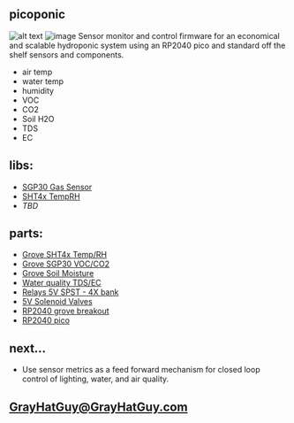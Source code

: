 ## picoponic 
![alt text](https://github.com/GrayHatGuy/picoponic/blob/a88ea1e02c0fb0f00a31a59c5aac179da8bac32d/full%20picoponicwire.png?raw=true)
![image](https://user-images.githubusercontent.com/64990378/218593627-8e016243-36af-49fe-97d0-e47da4eef241.png)
Sensor monitor and control firmware for an economical and scalable hydroponic system using an RP2040 pico and standard off the shelf sensors and components.
 *  air temp
 *  water temp
 *  humidity
 *  VOC
 *  CO2
 *  Soil H2O
 *  TDS
 *  EC
## libs:
 *  [SGP30 Gas Sensor](https://github.com/Seeed-Studio/SGP30_Gas_Sensor)
 *  [SHT4x TempRH](https://www.arduinolibraries.info/libraries/sensirion-i2-c-sht4x)
 *  _TBD_ 
## parts: 
 *  [Grove SHT4x Temp/RH](https://www.seeedstudio.com/Grove-Temp-Humi-Sensor-SHT40-p-5384.html?queryID=79f54ab791e4345a5bd143b2f1674b74&objectID=5384&indexName=bazaar_retailer_products)
 *  [Grove SGP30 VOC/CO2](https://www.seeedstudio.com/Grove-VOC-and-eCO2-Gas-Sensor-for-Arduino-SGP30.html?queryID=f5af88e62b89603f700a72fc7083e746&objectID=127&indexName=bazaar_retailer_products)
 *  [Grove Soil Moisture](https://www.seeedstudio.com/Grove-Moisture-Sensor.html?queryID=8f8a40002a96e9bcb9aad1275f9a6cad&objectID=1678&indexName=bazaar_retailer_products)
 *  [Water quality TDS/EC](https://www.amazon.com/dp/B08DGLY3J2)
 *  [Relays 5V SPST - 4X bank](https://www.amazon.com/dp/B098DWS168)
 *  [5V Solenoid Valves](https://www.amazon.com/dp/B07WR9CSNQ)
 *  [RP2040 grove breakout](https://www.digikey.com/en/products/detail/seeed-technology-co.,-ltd/103100142/13688265)
 *  [RP2040 pico](https://www.raspberrypi.com/products/raspberry-pi-pico/)
## next...
 *  Use sensor metrics as a feed forward mechanism for closed loop control of lighting, water, and air quality.  
## GrayHatGuy@GrayHatGuy.com

